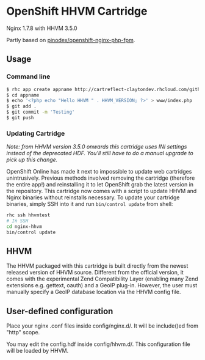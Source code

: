 # OpenShift HHVM Cartridge

Nginx 1.7.8 with HHVM 3.5.0

Partly based on [pinodex/openshift-nginx-php-fpm](https://github.com/pinodex/openshift-nginx-php-fpm).

## Usage

### Command line
```bash
$ rhc app create appname http://cartreflect-claytondev.rhcloud.com/github/tengyifei/openshift-cartridge-nginx-hhvm
$ cd appname
$ echo '<?php echo "Hello HHVM " . HHVM_VERSION; ?>' > www/index.php
$ git add .
$ git commit -m 'Testing'
$ git push
```

### Updating Cartridge

*Note: from HHVM version 3.5.0 onwards this cartridge uses INI settings instead of the deprecated HDF. You'll still have to do a manual upgrade to pick up this change.*

OpenShift Online has made it next to impossible to update web cartridges unintrusively. Previous methods involved removing the cartridge (therefore the entire app!) and reinstalling it to let OpenShift grab the latest version in the repository.
This cartridge now comes with a script to update HHVM and Nginx binaries without reinstalls necessary. To update your cartridge binaries, simply SSH into it and run `bin/control update` from shell:
```bash
rhc ssh hhvmtest
# In SSH
cd nginx-hhvm
bin/control update
```

## HHVM

The HHVM packaged with this cartridge is built directly from the newest released version of HHVM source. Different from the official version, it comes with the experimental Zend Compatibility Layer (enabling many Zend extensions e.g. gettext, oauth) and a GeoIP plug-in. However, the user must manually specify a GeoIP database location via the HHVM config file.

## User-defined configuration

Place your nginx .conf files inside config/nginx.d/. It will be include()ed from "http" scope.

You may edit the config.hdf inside config/hhvm.d/. This configuration file will be loaded by HHVM.
